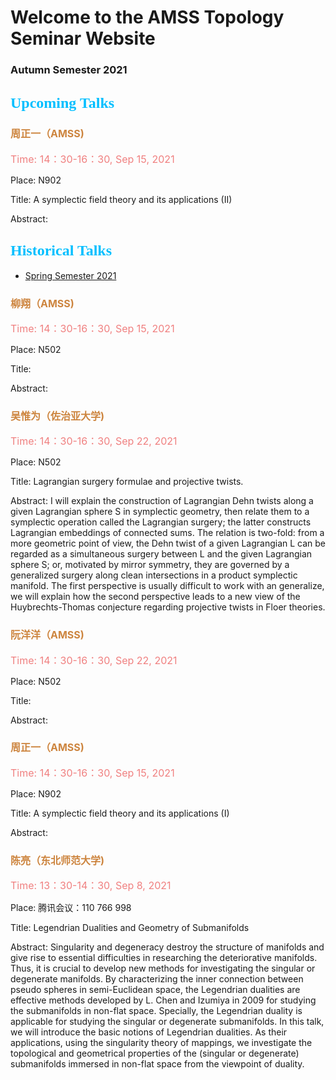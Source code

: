 # Welcome to the AMSS Topology Seminar Website 

### Autumn Semester 2021


## <font color=DeepSkyBlue size=5 face="黑体">Upcoming Talks</font>

### <font color=Peru size=3> 周正一（AMSS)</font>

<font color=LightCoral size=3>Time: 14：30-16：30, Sep 15, 2021</font>

Place: N902

Title: A symplectic field theory and its applications (II)

Abstract: 




## <font color=DeepSkyBlue size=5 face="黑体">Historical Talks</font>

-	[Spring Semester 2021](https://hrzsea.github.io/AMSS-Topology-Seminar-2021Spring/) 


### <font color=Peru size=3> 柳翔（AMSS)</font>

<font color=LightCoral size=3>Time: 14：30-16：30, Sep 15, 2021</font>

Place: N502

Title: 

Abstract: 


### <font color=Peru size=3> 吴惟为（佐治亚大学)</font>

<font color=LightCoral size=3>Time: 14：30-16：30, Sep 22, 2021</font>

Place: N502

Title: Lagrangian surgery formulae and projective twists.

Abstract: I will explain the construction of Lagrangian Dehn twists along a given Lagrangian sphere S in symplectic geometry, then relate them to a symplectic operation called the Lagrangian surgery; the latter constructs Lagrangian embeddings of connected sums.  The relation is two-fold: from a more geometric point of view, the Dehn twist of a given Lagrangian L can be regarded as a simultaneous surgery between L and the given Lagrangian sphere S; or, motivated by mirror symmetry, they are governed by a generalized surgery along clean intersections in a product symplectic manifold.  The first perspective is usually difficult to work with an generalize, we will explain how the second perspective leads to a new view of the Huybrechts-Thomas conjecture regarding projective twists in Floer theories.



### <font color=Peru size=3> 阮洋洋（AMSS)</font>

<font color=LightCoral size=3>Time: 14：30-16：30, Sep 22, 2021</font>

Place: N502

Title: 

Abstract: 


### <font color=Peru size=3> 周正一（AMSS)</font>

<font color=LightCoral size=3>Time: 14：30-16：30, Sep 15, 2021</font>

Place: N902

Title: A symplectic field theory and its applications (I)

Abstract: 


### <font color=Peru size=3>陈亮（东北师范大学)</font>

<font color=LightCoral size=3>Time: 13：30-14：30, Sep 8, 2021</font>

Place: 腾讯会议：110 766 998

Title: Legendrian Dualities and Geometry of Submanifolds

Abstract: Singularity and degeneracy destroy the structure of manifolds and give rise to essential difficulties in researching the deteriorative manifolds. Thus, it is crucial to develop new methods for investigating the singular or degenerate manifolds. By characterizing the inner connection between pseudo spheres in semi-Euclidean space, the Legendrian dualities are effective methods developed by L. Chen and Izumiya in 2009 for studying the submanifolds in non-flat space. Specially, the Legendrian duality is applicable for studying the singular or degenerate submanifolds. In this talk, we will introduce the basic notions of Legendrian dualities. As their applications, using the singularity theory of mappings, we investigate the topological and geometrical properties of the (singular or degenerate) submanifolds immersed in non-flat space from the viewpoint of duality.
